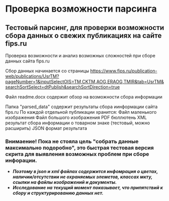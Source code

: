 # Проверка возможности парсинга
## Тестовый парсинг, для проверки возможности сбора данных о свежих публикациях на сайте fips.ru

Проверка возможности и анализ возможных сложностей при сборе данных сайта fips.ru

Сбор данных начинается со страницы
https://www.fips.ru/publication-web/publications/UsrTM?pageNumber=1&inputSelectOIS=TM,CKTM,AOG,ERAOG,TMIR&tab=UsrTM&searchSortSelect=dtPublish&searchSortDirection=true

Файл readme.docx содержит обзор на возможности сбора информации 

Папка "parsed_data" содержит результаты сбора иинформации сайта fips.ru
По каждой отдельной публикации хранится:
Файл маленького изображения
Файл большого изображения
PDF бюллютень
XML результат сбора информации о товарном знаке (тестовый, можно расширить)
JSON формат результата

### Внимаение! Пока не стояла цель "собрать данные максимально подоробно", это быстрая тестовая версия скрита для выявления возможных проблем при сборе инфорации. 
+ ***Поэтому в  json и xml файлах содержится инфомрация о цветах, наличии/отсутствии не охраняемых элеметов, классах мкту, ссылки на файлы изображений и документы.***
+ ***Исследование на текущий момент показывает, что припятствий к сбору и структурированию данных нет.***